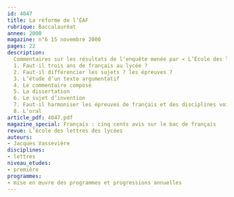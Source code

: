 ```yaml
---
id: 4047
title: La réforme de l’ÉAF
rubrique: Baccalauréat
annee: 2000
magazine: n°6 15 novembre 2000
pages: 22
description: 
  Commentaires sur les résultats de l’enquête menée par « L’École des lettres » sur la réforme de l’Épreuve Anticipée de Français…
  1. Faut-il trois ans de français au lycée ?
  2. Faut-il différencier les sujets ? les épreuves ?
  3. L’étude d’un texte argumentatif
  4. Le commentaire composé
  5. La dissertation
  6. Le sujet d’invention
  7. Faut-il harmoniser les épreuves de français et des disciplines voisines ?
  8. L’oral
article_pdf: 4047.pdf
magazine_special: Français : cinq cents avis sur le bac de français
revue: L’école des lettres des lycées
auteurs:
- Jacques Vassevière
disciplines:
- lettres
niveau_etudes:
- première
programmes:
- mise en œuvre des programmes et progressions annuelles
---
```

